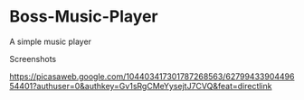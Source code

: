 # Boss-Music-Player
A simple music player

Screenshots

https://picasaweb.google.com/104403417301787268563/6279943390449654401?authuser=0&authkey=Gv1sRgCMeYysejtJ7CVQ&feat=directlink

